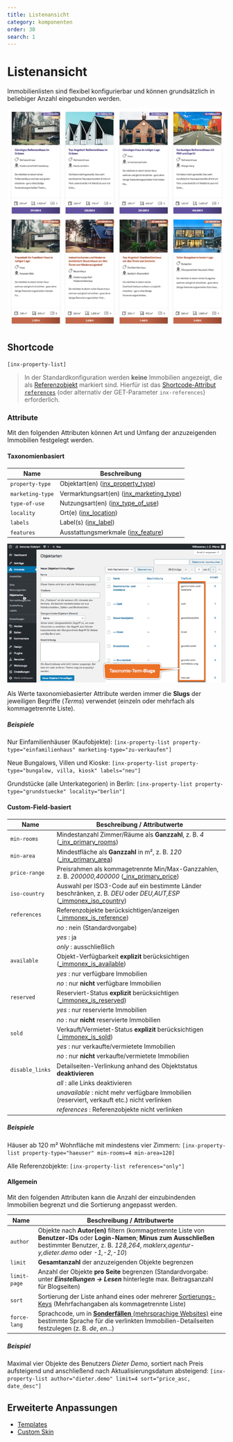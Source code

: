 ```yaml
---
title: Listenansicht
category: komponenten
order: 30
search: 1
---
```


# Listenansicht

Immobilienlisten sind flexibel konfigurierbar und können grundsätzlich in beliebiger Anzahl eingebunden werden.

![Immobilien-Listenansicht](../assets/scst-list-view-1.jpg)

## Shortcode

`[inx-property-list]`

> In der Standardkonfiguration werden **keine** Immobilien angezeigt, die als [Referenzobjekt](../schnellstart/import.html#Referenzobjekte) markiert sind. Hierfür ist das [Shortcode-Attribut `references`](#Custom-Field-basiert) (oder alternativ der GET-Parameter `inx-references`) erforderlich.

### Attribute

Mit den folgenden Attributen können Art und Umfang der anzuzeigenden Immobilien festgelegt werden.

#### Taxonomienbasiert

| Name | Beschreibung |
| ---- | ------------ |
| `property-type` | Objektart(en) ([inx_property_type](../beitragsarten-taxonomien.html)) |
| `marketing-type` | Vermarktungsart(en) ([inx_marketing_type](../beitragsarten-taxonomien.html)) |
| `type-of-use` | Nutzungsart(en) ([inx_type_of_use](../beitragsarten-taxonomien.html)) |
| `locality` | Ort(e) ([inx_location](../beitragsarten-taxonomien.html)) |
| `labels` | Label(s) ([inx_label](../beitragsarten-taxonomien.html)) |
| `features` | Ausstattungsmerkmale ([inx_feature](../beitragsarten-taxonomien.html)) |

![Taxonomie-Term-Slugs](../assets/scst-tax-term-slugs.gif)

Als Werte taxonomiebasierter Attribute werden immer die **Slugs** der jeweiligen Begriffe (<i>Terms</i>) verwendet (einzeln oder mehrfach als kommagetrennte Liste).

##### Beispiele

Nur Einfamilienhäuser (Kaufobjekte):
`[inx-property-list property-type="einfamilienhaus" marketing-type="zu-verkaufen"]`

Neue Bungalows, Villen und Kioske:
`[inx-property-list property-type="bungalow, villa, kiosk" labels="neu"]`

Grundstücke (alle Unterkategorien) in Berlin:
`[inx-property-list property-type="grundstuecke" locality="berlin"]`

#### Custom-Field-basiert

| Name | Beschreibung / Attributwerte |
| ---- | ----------------------------- |
| `min-rooms` | Mindestanzahl Zimmer/Räume als **Ganzzahl**, z. B. *4* ([\_inx_primary_rooms](../beitragsarten-taxonomien.html#Custom-Fields)) |
| `min-area` | Mindestfläche als **Ganzzahl** in m², z. B. *120* ([\_inx_primary_area](../beitragsarten-taxonomien.html#Custom-Fields)) |
| `price-range` | Preisrahmen als kommagetrennte Min/Max-Ganzzahlen, z. B. *200000,400000* ([\_inx_primary_price](../beitragsarten-taxonomien.html#Custom-Fields)) |
| `iso-country` | Auswahl per ISO3-Code auf ein bestimmte Länder beschränken, z. B. *DEU* oder *DEU,AUT,ESP* ([\_immonex_iso_country](../beitragsarten-taxonomien.html#Custom-Fields)) |
| `references` | Referenzobjekte berücksichtigen/anzeigen ([\_immonex_is_reference](../beitragsarten-taxonomien.html#Custom-Fields)) |
| | *no* : nein (Standardvorgabe) |
| | *yes* : ja |
| | *only* : ausschließlich |
| `available` | Objekt-Verfügbarkeit **explizit** berücksichtigen ([\_immonex_is_available](../beitragsarten-taxonomien.html#Custom-Fields)) |
| | *yes* : nur verfügbare Immobilien |
| | *no* : nur **nicht** verfügbare Immobilien |
| `reserved` | Reserviert-Status **explizit** berücksichtigen ([\_immonex_is_reserved](../beitragsarten-taxonomien.html#Custom-Fields)) |
| | *yes* : nur reservierte Immobilien |
| | *no* : nur **nicht** reservierte Immobilien |
| `sold` | Verkauft/Vermietet-Status **explizit** berücksichtigen ([\_immonex_is_sold](../beitragsarten-taxonomien.html#Custom-Fields)) |
| | *yes* : nur verkaufte/vermietete Immobilien |
| | *no* : nur **nicht** verkaufte/vermietete Immobilien |
| `disable_links` | Detailseiten-Verlinkung anhand des Objektstatus **deaktivieren** |
| | *all* : alle Links deaktivieren |
| | *unavailable* : nicht mehr verfügbare Immobilien (reserviert, verkauft etc.) nicht verlinken |
| | *references* : Referenzobjekte nicht verlinken |

##### Beispiele

Häuser ab 120 m² Wohnfläche mit mindestens vier Zimmern:
`[inx-property-list property-type="haeuser" min-rooms=4 min-area=120]`

Alle Referenzobjekte:
`[inx-property-list references="only"]`

#### Allgemein

Mit den folgenden Attributen kann die Anzahl der einzubindenden Immobilien begrenzt und die Sortierung angepasst werden.

| Name | Beschreibung / Attributwerte |
| ---- | ---------------------------- |
| `author` | Objekte nach **Autor(en)** filtern (kommagetrennte Liste von **Benutzer-IDs** oder **Login-Namen**; **Minus zum Ausschließen** bestimmter Benutzer, z. B. *128,264*, *maklerx,agentur-y,dieter.demo* oder *-1,-2,-10*) |
| `limit` | **Gesamtanzahl** der anzuzeigenden Objekte begrenzen |
| `limit-page` | Anzahl der Objekte **pro Seite** begrenzen (Standardvorgabe: unter ***Einstellungen → Lesen*** hinterlegte max. Beitragsanzahl für Blogseiten) |
| `sort` | Sortierung der Liste anhand eines oder mehrerer [Sortierungs-Keys](sortierung.html#Standard-Optionen) (Mehrfachangaben als kommagetrennte Liste) |
| `force-lang` | Sprachcode, um in [**Sonderfällen** (mehrsprachige Websites)](../anpassung-erweiterung/uebersetzung-mehrsprachigkeit.html#Sonderfalle) eine bestimmte Sprache für die verlinkten Immobilien-Detailseiten festzulegen (z. B. *de*, *en*...) |

##### Beispiel

Maximal vier Objekte des Benutzers *Dieter Demo*, sortiert nach Preis aufsteigend und anschließend nach Aktualisierungsdatum absteigend:
`[inx-property-list author="dieter.demo" limit=4 sort="price_asc, date_desc"]`

## Erweiterte Anpassungen

- [Templates](../anpassung-erweiterung/skins.html#Partiell)
- [Custom Skin](../anpassung-erweiterung/standard-skin.html#Archiv-amp-Listenansicht)
